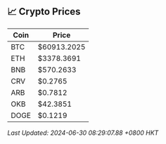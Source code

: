 ## 📈 Crypto Prices

| Coin | Price |
| ---- | ----- |
| BTC | $60913.2025 |
| ETH | $3378.3691 |
| BNB | $570.2633 |
| CRV | $0.2765 |
| ARB | $0.7812 |
| OKB | $42.3851 |
| DOGE | $0.1219 |

_Last Updated: 2024-06-30 08:29:07.88 +0800 HKT_